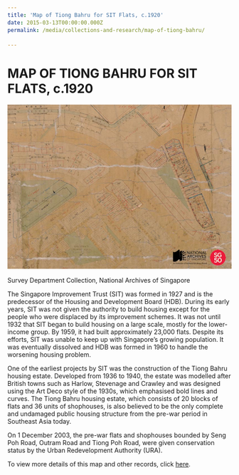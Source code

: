 ```yaml
---
title: 'Map of Tiong Bahru for SIT Flats, c.1920'
date: 2015-03-13T00:00:00.000Z
permalink: /media/collections-and-research/map-of-tiong-bahru/

---
```



<iframe id="pxcelframe" src="//t.sharethis.com/a/t_.htm?ver=0.345.16984&amp;cid=c010#rnd=1577952185863&amp;cid=c010&amp;dmn=www.nas.gov.sg&amp;tt=t.dhj&amp;dhjLcy=65&amp;lbl=pxcel&amp;flbl=pxcel&amp;ll=d&amp;ver=0.345.16984&amp;ell=d&amp;cck=__stid&amp;pn=%2Fblogs%2Farchivistpick%2Fmap-of-tiong-bahru%2F&amp;qs=na&amp;rdn=www.nas.gov.sg&amp;rpn=%2Fblogs%2Farchivistpick%2F2015%2F03%2F&amp;rqs=na&amp;cc=SG&amp;cont=AS&amp;ipaddr=" style="display: none;"></iframe>

# MAP OF TIONG BAHRU FOR SIT FLATS, c.1920

![Survey Department Collection, National Archives of Singapore](../../../images/blogs/2015-03-13-l.jpg)

Survey Department Collection, National Archives of Singapore

The Singapore Improvement Trust (SIT) was formed in 1927 and is the predecessor of the Housing and Development Board (HDB). During its early years, SIT was not given the authority to build housing except for the people who were displaced by its improvement schemes. It was not until 1932 that SIT began to build housing on a large scale, mostly for the lower-income group. By 1959, it had built approximately 23,000 flats. Despite its efforts, SIT was unable to keep up with Singapore’s growing population. It was eventually dissolved and HDB was formed in 1960 to handle the worsening housing problem.

One of the earliest projects by SIT was the construction of the Tiong Bahru housing estate. Developed from 1936 to 1940, the estate was modelled after British towns such as Harlow, Stevenage and Crawley and was designed using the Art Deco style of the 1930s, which emphasised bold lines and curves. The Tiong Bahru housing estate, which consists of 20 blocks of flats and 36 units of shophouses, is also believed to be the only complete and undamaged public housing structure from the pre-war period in Southeast Asia today.

On 1 December 2003, the pre-war flats and shophouses bounded by Seng Poh Road, Outram Road and Tiong Poh Road, were given conservation status by the Urban Redevelopment Authority (URA).

To view more details of this map and other records, click [here](http://www.nas.gov.sg/archivesonline/maps_building_plans/record-details/dd7fddbe-115c-11e3-83d5-0050568939ad).
